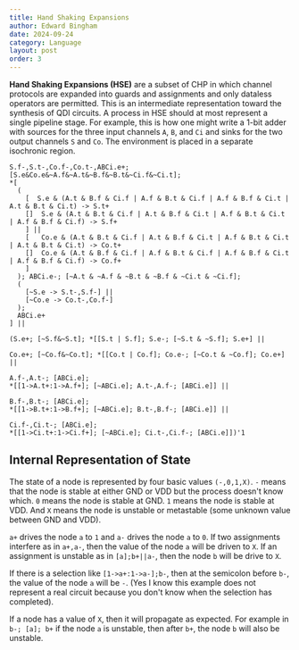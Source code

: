 ```yaml
---
title: Hand Shaking Expansions
author: Edward Bingham
date: 2024-09-24
category: Language
layout: post
order: 3
---
```


**Hand Shaking Expansions (HSE)** are a subset of CHP in which channel
protocols are expanded into guards and assignments and only dataless
operators are permitted. This is an intermediate representation toward
the synthesis of QDI circuits. A process in HSE should at most represent a
single pipeline stage. For example, this is how one might write a 1-bit adder
with sources for the three input channels `A`, `B`, and `Ci` and sinks for the
two output channels `S` and `Co`. The environment is placed in a separate
isochronic region.

```
S.f-,S.t-,Co.f-,Co.t-,ABCi.e+; [S.e&Co.e&~A.f&~A.t&~B.f&~B.t&~Ci.f&~Ci.t];
*[
  (
    [  S.e & (A.t & B.f & Ci.f | A.f & B.t & Ci.f | A.f & B.f & Ci.t | A.t & B.t & Ci.t) -> S.t+ 
    []  S.e & (A.t & B.t & Ci.f | A.t & B.f & Ci.t | A.f & B.t & Ci.t | A.f & B.f & Ci.f) -> S.f+
    ] ||
    [   Co.e & (A.t & B.t & Ci.f | A.t & B.f & Ci.t | A.f & B.t & Ci.t | A.t & B.t & Ci.t) -> Co.t+
    []  Co.e & (A.t & B.f & Ci.f | A.f & B.t & Ci.f | A.f & B.f & Ci.t | A.f & B.f & Ci.f) -> Co.f+
    ]
  ); ABCi.e-; [~A.t & ~A.f & ~B.t & ~B.f & ~Ci.t & ~Ci.f];
  (
    [~S.e -> S.t-,S.f-] ||
    [~Co.e -> Co.t-,Co.f-]
  );
  ABCi.e+
] || 

(S.e+; [~S.f&~S.t]; *[[S.t | S.f]; S.e-; [~S.t & ~S.f]; S.e+] ||

Co.e+; [~Co.f&~Co.t]; *[[Co.t | Co.f]; Co.e-; [~Co.t & ~Co.f]; Co.e+] ||

A.f-,A.t-; [ABCi.e]; 
*[[1->A.t+:1->A.f+]; [~ABCi.e]; A.t-,A.f-; [ABCi.e]] ||

B.f-,B.t-; [ABCi.e];
*[[1->B.t+:1->B.f+]; [~ABCi.e]; B.t-,B.f-; [ABCi.e]] ||

Ci.f-,Ci.t-; [ABCi.e];
*[[1->Ci.t+:1->Ci.f+]; [~ABCi.e]; Ci.t-,Ci.f-; [ABCi.e]])'1
```

## Internal Representation of State

The state of a node is represented by four basic values `(-,0,1,X)`. `-` means
that the node is stable at either GND or VDD but the process doesn't know
which. `0` means the node is stable at GND. `1` means the node is stable at
VDD. And `X` means the node is unstable or metastable (some unknown value
between GND and VDD).

`a+` drives the node `a` to `1` and `a-` drives the node `a` to `0`. If two 
assignments interfere as in `a+,a-`, then the value of the node `a` will
be driven to `X`. If an assignment is unstable as in `[a];b+||a-`, then the
node `b` will be drive to `X`.  

If there is a selection like `[1->a+:1->a-];b-`, then at the semicolon before
`b-`, the value of the node `a` will be `-`. (Yes I know this example does not
represent a real circuit because you don't know when the selection has
completed).

If a node has a value of `X`, then it will propagate as expected. For example
in `b-; [a]; b+` if the node `a` is unstable, then after `b+`, the node `b` will
also be unstable.
